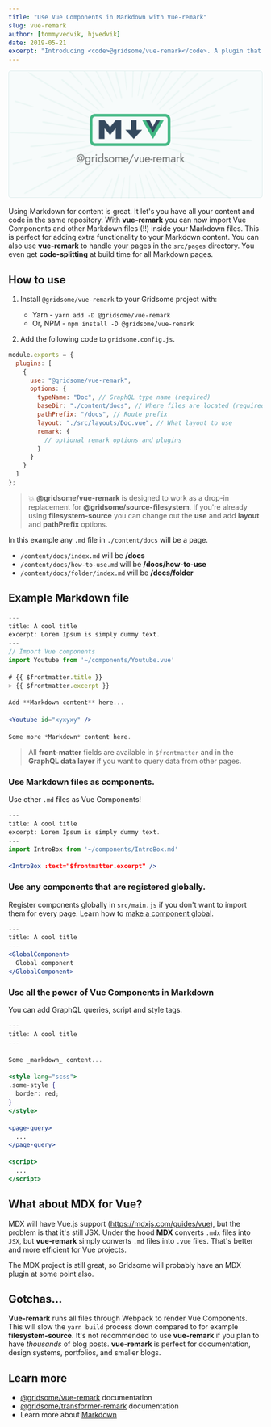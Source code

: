 ```yaml
---
title: "Use Vue Components in Markdown with Vue-remark"
slug: vue-remark
author: [tommyvedvik, hjvedvik]
date: 2019-05-21
excerpt: "Introducing <code>@gridsome/vue-remark</code>. A plugin that let you use Vue Components inside Markdown files, and build pages with Markdown. Perfect for building Documentation, Design Systems, Portfolios, Blogs, etc."
---
```


![vue-remark](./vue-remark.png)

Using Markdown for content is great. It let's you have all your content and code in the same repository. With **vue-remark** you can now import Vue Components and other Markdown files (!!) inside your Markdown files. This is perfect for adding extra functionality to your Markdown content. You can also use **vue-remark** to handle your pages in the `src/pages` directory. You even get **code-splitting** at build time for all Markdown pages.

## How to use

1. Install `@gridsome/vue-remark` to your Gridsome project with:

   - Yarn - `yarn add -D @gridsome/vue-remark`
   - Or, NPM - `npm install -D @gridsome/vue-remark`

2. Add the following code to `gridsome.config.js`.

```js
module.exports = {
  plugins: [
    {
      use: "@gridsome/vue-remark",
      options: {
        typeName: "Doc", // GraphQL type name (required)
        baseDir: "./content/docs", // Where files are located (required)
        pathPrefix: "/docs", // Route prefix
        layout: "./src/layouts/Doc.vue", // What layout to use
        remark: {
          // optional remark options and plugins
        }
      }
    }
  ]
};
```

> 💥 **@gridsome/vue-remark** is designed to work as a drop-in replacement for **@gridsome/source-filesystem**. If you're already using **filesystem-source** you can change out the **use** and add **layout** and **pathPrefix** options.

In this example any `.md` file in `./content/docs` will be a page.

- `/content/docs/index.md` will be **/docs**
- `/content/docs/how-to-use.md` will be **/docs/how-to-use**
- `/content/docs/folder/index.md` will be **/docs/folder**

## Example Markdown file

```jsx
---
title: A cool title
excerpt: Lorem Ipsum is simply dummy text.
---
// Import Vue components
import Youtube from '~/components/Youtube.vue'

# {{ $frontmatter.title }}
> {{ $frontmatter.excerpt }}

Add **Markdown content** here...

<Youtube id="xyxyxy" />

Some more *Markdown* content here.
```

> All **front-matter** fields are available in `$frontmatter` and in the **GraphQL data layer** if you want to query data from other pages.

### Use Markdown files as components.

Use other `.md` files as Vue Components!

```jsx
---
title: A cool title
excerpt: Lorem Ipsum is simply dummy text.
---
import IntroBox from '~/components/IntroBox.md'

<IntroBox :text="$frontmatter.excerpt" />
```

### Use any components that are registered globally.

Register components globally in `src/main.js` if you don't want to import them for every page.
Learn how to [make a component global](/docs/components#make-a-component-global).

```jsx
---
title: A cool title
---
<GlobalComponent>
  Global component
</GlobalComponent>
```

### Use all the power of Vue Components in Markdown

You can add GraphQL queries, script and style tags.

```jsx
---
title: A cool title
---

Some _markdown_ content...

<style lang="scss">
.some-style {
  border: red;
}
</style>

<page-query>
  ...
</page-query>

<script>
  ...
</script>
```

## What about MDX for Vue?

MDX will have Vue.js support (https://mdxjs.com/guides/vue), but the problem is that it's still JSX. Under the hood **MDX** converts `.mdx` files into `JSX`, but **vue-remark** simply converts `.md` files into `.vue` files. That's better and more efficient for Vue projects.

The MDX project is still great, so Gridsome will probably have an MDX plugin at some point also.

## Gotchas...

**Vue-remark** runs all files through Webpack to render Vue Components. This will slow the `yarn build` process down compared to for example **filesystem-source**. It's not recommended to use **vue-remark** if you plan to have _thousands_ of blog posts. **vue-remark** is perfect for documentation, design systems, portfolios, and smaller blogs.

## Learn more

- [@gridsome/vue-remark](https://gridsome.org/plugins/@gridsome/vue-remark) documentation
- [@gridsome/transformer-remark](https://gridsome.org/plugins/@gridsome/transformer-remark) documentation
- Learn more about [Markdown](https://www.markdownguide.org)

